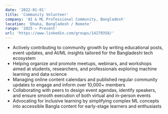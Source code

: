 ```yaml
---
date: '2022-01-01'
title: 'Community Volunteer'
company: 'AI & ML Professional Community, Bangladesh'
location: 'Dhaka, Bangladesh / Remote'
range: '2025 – Present'
url: 'https://www.linkedin.com/groups/14270358/'
---
```


- Actively contributing to community growth by writing educational posts, event updates, and AI/ML insights tailored for the Bangladeshi tech ecosystem
- Helping organize and promote meetups, webinars, and workshops aimed at students, researchers, and professionals exploring machine learning and data science
- Managing online content calendars and published regular community updates to engage and inform over 10,000+ members
- Collaborating with peers to design event agendas, identify speakers, and ensure smooth execution of both virtual and in-person events
- Advocating for inclusive learning by simplifying complex ML concepts into accessible Bangla content for early-stage learners and enthusiasts
